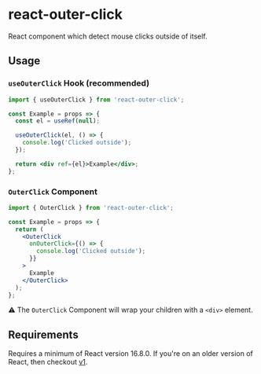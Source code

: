 # react-outer-click

React component which detect mouse clicks outside of itself.

## Usage

### `useOuterClick` Hook (recommended)

```jsx
import { useOuterClick } from 'react-outer-click';

const Example = props => {
  const el = useRef(null);

  useOuterClick(el, () => {
    console.log('Clicked outside');
  });

  return <div ref={el}>Example</div>;
};
```

### `OuterClick` Component

```jsx
import { OuterClick } from 'react-outer-click';

const Example = props => {
  return (
    <OuterClick
      onOuterClick={() => {
        console.log('Clicked outside');
      }}
    >
      Example
    </OuterClick>
  );
};
```

:warning: The `OuterClick` Component will wrap your children with a `<div>` element.

## Requirements

Requires a minimum of React version 16.8.0. If you're on an older version of React, then checkout [v1](https://github.com/jacobbuck/react-outer-click/tree/v1).
